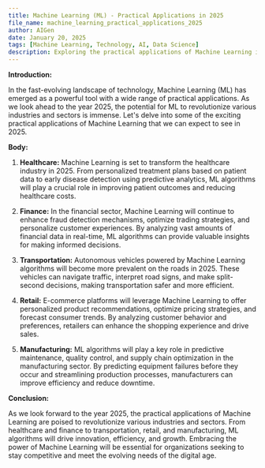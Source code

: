 ```yaml
---
title: Machine Learning (ML) - Practical Applications in 2025
file_name: machine_learning_practical_applications_2025
author: AIGen
date: January 20, 2025
tags: [Machine Learning, Technology, AI, Data Science]
description: Exploring the practical applications of Machine Learning in the year 2025.
---
```


**Introduction:**

In the fast-evolving landscape of technology, Machine Learning (ML) has emerged as a powerful tool with a wide range of practical applications. As we look ahead to the year 2025, the potential for ML to revolutionize various industries and sectors is immense. Let's delve into some of the exciting practical applications of Machine Learning that we can expect to see in 2025.

**Body:**

1. **Healthcare:** Machine Learning is set to transform the healthcare industry in 2025. From personalized treatment plans based on patient data to early disease detection using predictive analytics, ML algorithms will play a crucial role in improving patient outcomes and reducing healthcare costs.

2. **Finance:** In the financial sector, Machine Learning will continue to enhance fraud detection mechanisms, optimize trading strategies, and personalize customer experiences. By analyzing vast amounts of financial data in real-time, ML algorithms can provide valuable insights for making informed decisions.

3. **Transportation:** Autonomous vehicles powered by Machine Learning algorithms will become more prevalent on the roads in 2025. These vehicles can navigate traffic, interpret road signs, and make split-second decisions, making transportation safer and more efficient.

4. **Retail:** E-commerce platforms will leverage Machine Learning to offer personalized product recommendations, optimize pricing strategies, and forecast consumer trends. By analyzing customer behavior and preferences, retailers can enhance the shopping experience and drive sales.

5. **Manufacturing:** ML algorithms will play a key role in predictive maintenance, quality control, and supply chain optimization in the manufacturing sector. By predicting equipment failures before they occur and streamlining production processes, manufacturers can improve efficiency and reduce downtime.

**Conclusion:**

As we look forward to the year 2025, the practical applications of Machine Learning are poised to revolutionize various industries and sectors. From healthcare and finance to transportation, retail, and manufacturing, ML algorithms will drive innovation, efficiency, and growth. Embracing the power of Machine Learning will be essential for organizations seeking to stay competitive and meet the evolving needs of the digital age.
